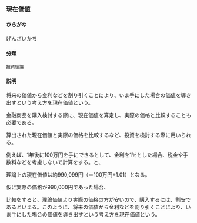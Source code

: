 <div style="display:none;">

## [あ行](securities-terms?id=あ行)
## [か行](securities-terms?id=か行)

</div>

### 現在価値

#### ひらがな

げんざいかち

#### 分類

`投資理論`

#### 説明

将来の価値から金利などを割り引くことにより、いま手にした場合の価値を導き出すという考え方を現在価値という。
金融商品を購入検討する際に、現在価値を算定し、実際の価格と比較することも必要である。
 
 
算出された現在価値と実際の価格を比較するなど、投資を検討する際に用いられる。
 
例えば、1年後に100万円を手にできるとして、金利を1％とした場合、税金や手数料などを考慮しないで計算をする。と、
理論上の現在価値は約990,099円（＝100万円÷1.01）となる。
仮に実際の価格が990,000円であった場合、
比較をすると、理論価値より実際の価格の方が安いので、購入するには、割安であるといえる。このように、将来の価値から金利などを割り引くことにより、いま手にした場合の価値を導き出すという考え方を現在価値という。

<div style="display:none;">

## [さ行](securities-terms?id=さ行)
## [た行](securities-terms?id=た行)
## [な行](securities-terms?id=な行)
## [は行](securities-terms?id=は行)
## [ま行](securities-terms?id=ま行)
## [や行](securities-terms?id=や行)
## [ら行](securities-terms?id=ら行)
## [わ行](securities-terms?id=わ行)
## [英数字・記号](securities-terms?id=英数字・記号)

</div>

